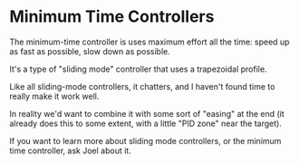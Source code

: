 # Minimum Time Controllers

The minimum-time controller is uses maximum effort all the time:
speed up as fast as possible, slow down as possible.

It's a type of "sliding mode" controller that uses a trapezoidal profile.

Like all sliding-mode controllers, it chatters, and I haven't found time
to really make it work well.

In reality we'd want to combine it with some sort of "easing" at the end
(it already does this to some extent, with a little "PID zone" near the
target).

If you want to learn more about sliding mode controllers, or the minimum
time controller, ask Joel about it.